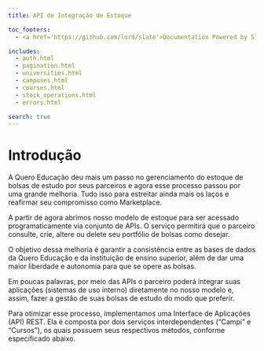 ```yaml
---
title: API de Integração de Estoque

toc_footers:
  - <a href='https://github.com/lord/slate'>Documentation Powered by Slate</a>

includes:
  - auth.html
  - pagination.html
  - universities.html
  - campuses.html
  - courses.html
  - stock_operations.html
  - errors.html

search: true
---
```


# Introdução

A Quero Educação deu mais um passo no gerenciamento do estoque de bolsas de estudo por seus parceiros e agora esse processo passou por uma grande melhoria. Tudo isso para estreitar ainda mais os laços e reafirmar seu compromisso como Marketplace.

A partir de agora abrimos nosso modelo de estoque para ser acessado programaticamente via conjunto de APIs. O serviço permitirá que o parceiro consulte, crie, altere ou delete seu portfólio de bolsas como desejar.

O objetivo dessa melhoria é garantir a consistência entre as bases de dados da Quero Educação e da instituição de ensino superior, além de dar uma maior liberdade e autonomia para que se opere as bolsas.

Em poucas palavras, por meio das APIs o parceiro poderá integrar suas aplicações (sistemas de uso interno) diretamente no nosso modelo e, assim, fazer a gestão de suas bolsas de estudo do modo que preferir.

Para otimizar esse processo, implementamos uma Interface de Aplicações (API) REST. Ela é composta por dois serviços interdependentes (“Campi” e “Cursos”), os quais possuem seus respectivos métodos, conforme especificado abaixo.
